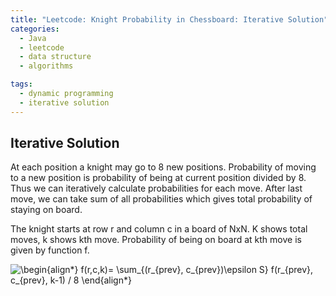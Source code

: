 ```yaml
---
title: "Leetcode: Knight Probability in Chessboard: Iterative Solution"
categories:
  - Java
  - leetcode
  - data structure
  - algorithms

tags:
  - dynamic programming
  - iterative solution
---
```


## Iterative Solution

At each position a knight may go to 8 new positions. Probability of moving to a new position is probability of being at current position divided by 8. Thus we can iteratively calculate probabilities for each move. After last move, we can take sum of all probabilities which gives total probability of staying on board.  

The knight starts at row r and column c in a board of NxN. K shows total moves, k shows kth move. Probability of being on board at kth move is given by function f.

![\begin{align*}
f(r,c,k)= \sum_{(r_{prev}, c_{prev})\epsilon S} f(r_{prev}, c_{prev}, k-1) / 8
\end{align*}
](https://render.githubusercontent.com/render/math?math=%5Cdisplaystyle+%5Cbegin%7Balign%2A%7D%0Af%28r%2Cc%2Ck%29%3D+%5Csum_%7B%28r_%7Bprev%7D%2C+c_%7Bprev%7D%29%5Cepsilon+S%7D+f%28r_%7Bprev%7D%2C+c_%7Bprev%7D%2C+k-1%29+%2F+8%0A%5Cend%7Balign%2A%7D%0A)



